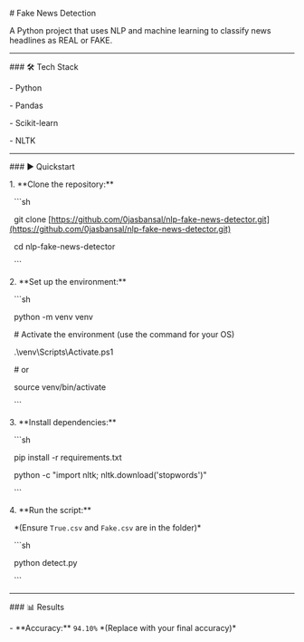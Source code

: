 \# Fake News Detection



A Python project that uses NLP and machine learning to classify news headlines as REAL or FAKE.



---



\### 🛠️ Tech Stack

\- Python

\- Pandas

\- Scikit-learn

\- NLTK



---



\### ▶️ Quickstart



1\.  \*\*Clone the repository:\*\*

&nbsp;   ```sh

&nbsp;   git clone \[https://github.com/0jasbansal/nlp-fake-news-detector.git](https://github.com/0jasbansal/nlp-fake-news-detector.git)

&nbsp;   cd nlp-fake-news-detector

&nbsp;   ```



2\.  \*\*Set up the environment:\*\*

&nbsp;   ```sh

&nbsp;   python -m venv venv

&nbsp;   # Activate the environment (use the command for your OS)

&nbsp;   .\\venv\\Scripts\\Activate.ps1

&nbsp;   # or

&nbsp;   source venv/bin/activate

&nbsp;   ```



3\.  \*\*Install dependencies:\*\*

&nbsp;   ```sh

&nbsp;   pip install -r requirements.txt

&nbsp;   python -c "import nltk; nltk.download('stopwords')"

&nbsp;   ```



4\.  \*\*Run the script:\*\*

&nbsp;   \*(Ensure `True.csv` and `Fake.csv` are in the folder)\*

&nbsp;   ```sh

&nbsp;   python detect.py

&nbsp;   ```



---



\### 📊 Results

\- \*\*Accuracy:\*\* `94.10%` \*(Replace with your final accuracy)\*
